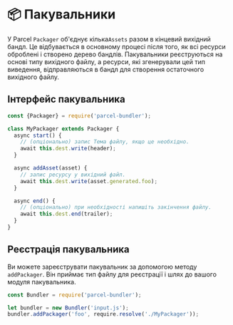 # 📦 Пакувальники

У Parcel `Packager` об'єднує кілька`Assets` разом в кінцевий вихідний бандл. Це відбувається в основному процесі після того, як всі ресурси оброблені і створено дерево бандлів. Пакувальники реєструються на основі типу вихідного файлу, а ресурси, які згенерували цей тип виведення, відправляються в бандл для створення остаточного вихідного файлу.

## Інтерфейс пакувальника

```javascript
const {Packager} = require('parcel-bundler');

class MyPackager extends Packager {
  async start() {
    // (опціонально) запис Тема файлу, якщо це необхідно.
    await this.dest.write(header);
  }

  async addAsset(asset) {
    // запис ресурсу у вихідний файл.
    await this.dest.write(asset.generated.foo);
  }

  async end() {
    // (опціонально) при необхідності напишіть закінчення файлу.
    await this.dest.end(trailer);
  }
}
```

## Реєстрація пакувальника

Ви можете зареєструвати пакувальник за допомогою методу `addPackager`. Він приймає тип файлу для реєстрації і шлях до вашого модуля пакувальника.

```javascript
const Bundler = require('parcel-bundler');

let bundler = new Bundler('input.js');
bundler.addPackager('foo', require.resolve('./MyPackager'));
```
